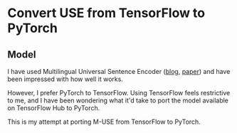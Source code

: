 # Convert USE from TensorFlow to PyTorch

## Model

I have used Multilingual Universal Sentence Encoder ([blog](https://ai.googleblog.com/2019/07/multilingual-universal-sentence-encoder.html), [paper](https://arxiv.org/abs/1907.04307)) and have been impressed with how well it works.

However, I prefer PyTorch to TensorFlow. Using TensorFlow feels restrictive to me, and I have been wondering what it'd take to port the model available on TensorFlow Hub to PyTorch.

This is my attempt at porting M-USE from TensorFlow to PyTorch.
